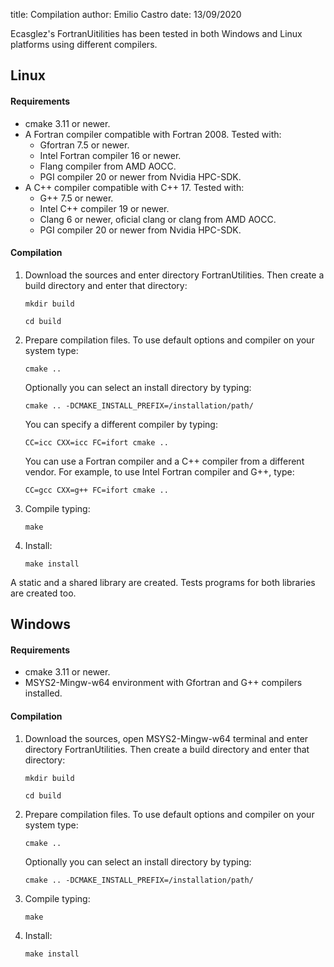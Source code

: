 title: Compilation
author: Emilio Castro
date: 13/09/2020

Ecasglez's FortranUitilities has been tested in both Windows and Linux platforms using different compilers.

## Linux ##

#### Requirements ####

* cmake 3.11 or newer.
* A Fortran compiler compatible with Fortran 2008. Tested with:
    * Gfortran 7.5 or newer.
    * Intel Fortran compiler 16 or newer.
    * Flang compiler from AMD AOCC.
    * PGI compiler 20 or newer from Nvidia HPC-SDK.
* A C++ compiler compatible with C++ 17. Tested with:
    * G++ 7.5 or newer.
    * Intel C++ compiler 19 or newer.
    * Clang 6 or newer, oficial clang or clang from AMD AOCC.
    * PGI compiler 20 or newer from Nvidia HPC-SDK.

#### Compilation ####

1. Download the sources and enter directory FortranUtilities. Then create a build directory and enter that directory:

      ```
      mkdir build
      ```

      ```
      cd build
      ```

2. Prepare compilation files. To use default options and compiler on your system type:

      ```
      cmake ..
      ```

      Optionally you can select an install directory by typing:

      ```
      cmake .. -DCMAKE_INSTALL_PREFIX=/installation/path/
      ```

      You can specify a different compiler by typing:

      ```
      CC=icc CXX=icc FC=ifort cmake ..
      ```

      You can use a Fortran compiler and a C++ compiler from a different vendor. For example, to use Intel Fortran compiler and G++, type:

      ```
      CC=gcc CXX=g++ FC=ifort cmake ..
      ```

3. Compile typing:

      ```
      make
      ```

4. Install:

      ```
      make install
      ```

A static and a shared library are created. Tests programs for both libraries are created too.



## Windows ##

#### Requirements ####

* cmake 3.11 or newer.
* MSYS2-Mingw-w64 environment with Gfortran and G++ compilers installed.

#### Compilation ####

1. Download the sources, open MSYS2-Mingw-w64 terminal and enter directory FortranUtilities. Then create a build directory and enter that directory:

      ```
      mkdir build
      ```

      ```
      cd build
      ```

2. Prepare compilation files. To use default options and compiler on your system type:

      ```
      cmake ..
      ```

      Optionally you can select an install directory by typing:

      ```
      cmake .. -DCMAKE_INSTALL_PREFIX=/installation/path/
      ```

3. Compile typing:

      ```
      make
      ```

4. Install:

      ```
      make install
      ```
